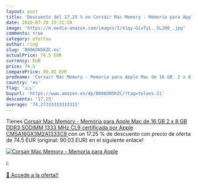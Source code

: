 ```yaml
---
layout: post
title: 'Descuento del 17.25 % en Corsair Mac Memory - Memoria para Apple '
date: 2020-07-20 15:31:19
image: 'https://m.media-amazon.com/images/I/41qy-GixTyL._SL200_.jpg'
comments: true
category: ofertas
author: ring
slug: 'B006ON5KZC-es'
actualPrice: 74.5 EUR
currency: EUR
price: 74.5
comparePrice: 90.03 EUR
prodname: 'Corsair Mac Memory - Memoria para Apple Mac de 16 GB  2 x 8 GB  DDR3  SODIMM  1333 MHz  CL9  certificada por Apple   CMSA16GX3M2A1333C9 '
country: 'es'
flag: '🇪🇸'
buyurl: 'https://www.amazon.es/dp/B006ON5KZC/?tag=tolees-21'
descuento: '17.25'
average: '74.27333333333333'
---
```


Tienes [Corsair Mac Memory - Memoria para Apple Mac de 16 GB  2 x 8 GB  DDR3  SODIMM  1333 MHz  CL9  certificada por Apple   CMSA16GX3M2A1333C9 ](https://www.amazon.es/dp/B006ON5KZC/?tag=tolees-21) con un 17.25 % de descuento con precio de oferta de 74.5 EUR (original: 90.03 EUR) en el siguiente enlace!

[![Corsair Mac Memory - Memoria para Apple ](https://m.media-amazon.com/images/I/41qy-GixTyL._SL200_.jpg)](https://www.amazon.es/dp/B006ON5KZC/?tag=tolees-21)

ℹ️:


[🛒 Accede a la oferta!!](https://www.amazon.es/dp/B006ON5KZC/?tag=tolees-21)
